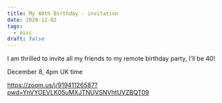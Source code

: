 ```yaml
---
title: My 40th Birthday - invitation
date: 2020-12-02
tags:
  - misc
draft: false
---
```



I am thrilled to invite all my friends to my remote birthday party, I'll be 40!

December 8, 4pm UK time

https://zoom.us/j/91941126587?pwd=YnVYOEVLK05uMXJTNUVSNVhtUVZBQT09

